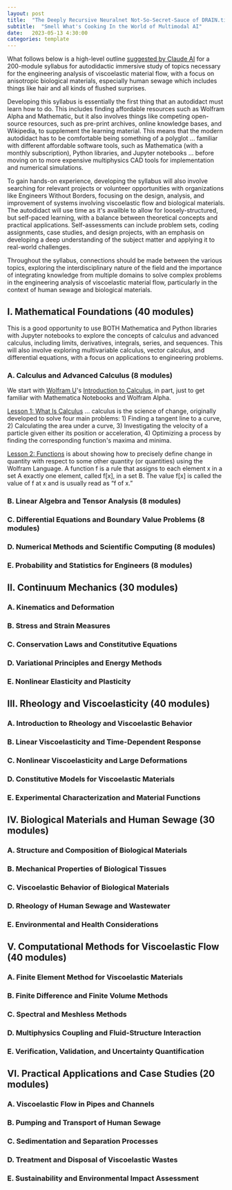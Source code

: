 ```yaml
---
layout: post
title:  "The Deeply Recursive Neuralnet Not-So-Secret-Sauce of DRAIN.tips"
subtitle:  "Smell What's Cooking In the World of Multimodal AI"
date:   2023-05-13 4:30:00
categories: template
---
```


What follows below is a high-level outline [suggested by Claude AI](https://claude.ai/chat/e3abec2a-ce0f-4dfb-8783-fe8437153fdc) for a 200-module syllabus for autodidactic immersive study of topics necessary for the engineering analysis of viscoelastic material flow, with a focus on anisotropic biological materials, especially human sewage which includes things like hair and all kinds of flushed surprises.

Developing this syllabus is essentially the first thing that an autodidact must learn how to do. This includes finding affordable resources such as Wolfram Alpha and Mathematic, but it also involves things like competing open-source resources, such as pre-print archives, online knowledge bases, and Wikipedia, to supplement the learning material. This means that the modern autodidact has to be comfortable being something of a polyglot ... familiar with different affordable software tools, such as Mathematica (with a monthly subscription), Python libraries, and Jupyter notebooks ... before moving on to more expensive multiphysics CAD tools for implementation and numerical simulations.

To gain hands-on experience, developing the syllabus will also involve searching for relevant projects or volunteer opportunities with organizations like Engineers Without Borders, focusing on the design, analysis, and improvement of systems involving viscoelastic flow and biological materials. The autodidact will use time as it's availble to allow for loosely-structured, but self-paced learning, with a balance between theoretical concepts and practical applications. Self-assessments can include problem sets, coding assignments, case studies, and design projects, with an emphasis on developing a deep understanding of the subject matter and applying it to real-world challenges.

Throughout the syllabus, connections should be made between the various topics, exploring the interdisciplinary nature of the field and the importance of integrating knowledge from multiple domains to solve complex problems in the engineering analysis of viscoelastic material flow, particularly in the context of human sewage and biological materials.

## I. Mathematical Foundations (40 modules)

This is a good opportunity to use BOTH Mathematica and Python libraries with Jupyter notebooks to explore the concepts of calculus and advanced calculus, including limits, derivatives, integrals, series, and sequences. This will also involve exploring multivariable calculus, vector calculus, and differential equations, with a focus on applications to engineering problems.

### A. Calculus and Advanced Calculus (8 modules)

We start with [Wolfram U](https://www.wolfram.com/wolfram-u/certifications/)'s [Introduction to Calculus](https://www.wolfram.com/wolfram-u/courses/mathematics/introduction-to-calculus/), in part, just to get familiar with Mathematica Notebooks and Wolfram Alpha. 

[Lesson 1: What Is Calculus](https://www.wolframcloud.com/obj/online-courses/introduction-to-calculus/what-is-calculus.html) ... calculus is the science of change, originally developed to solve four main problems: 1) Finding a tangent line to a curve, 2) Calculating the area under a curve, 3) Investigating the velocity of a particle given either its position or acceleration, 4) Optimizing a process by finding the corresponding function's maxima and minima.

[Lesson 2: Functions](https://www.wolframcloud.com/obj/online-courses/introduction-to-calculus/functions.html) is about showing how to precisely define change in quantity with respect to some other quantity (or quantities) using the Wolfram Language. 
A function f is a rule that assigns to each element x in a set A exactly one element, called f[x], in a set B. The value f[x] is called the value of f at x and is usually read as “f of x.”

### B. Linear Algebra and Tensor Analysis (8 modules)
   
### C. Differential Equations and Boundary Value Problems (8 modules)
   
### D. Numerical Methods and Scientific Computing (8 modules)
   
### E. Probability and Statistics for Engineers (8 modules)

## II. Continuum Mechanics (30 modules)
    
### A. Kinematics and Deformation
    
### B. Stress and Strain Measures
    
### C. Conservation Laws and Constitutive Equations
    
### D. Variational Principles and Energy Methods
    
### E. Nonlinear Elasticity and Plasticity

## III. Rheology and Viscoelasticity (40 modules)
     
### A. Introduction to Rheology and Viscoelastic Behavior
     
### B. Linear Viscoelasticity and Time-Dependent Response
     
### C. Nonlinear Viscoelasticity and Large Deformations
     
### D. Constitutive Models for Viscoelastic Materials
     
### E. Experimental Characterization and Material Functions

## IV. Biological Materials and Human Sewage (30 modules)
    
### A. Structure and Composition of Biological Materials
    
### B. Mechanical Properties of Biological Tissues
    
### C. Viscoelastic Behavior of Biological Materials
    
### D. Rheology of Human Sewage and Wastewater
    
### E. Environmental and Health Considerations

## V. Computational Methods for Viscoelastic Flow (40 modules)
   
### A. Finite Element Method for Viscoelastic Materials
   
### B. Finite Difference and Finite Volume Methods
   
### C. Spectral and Meshless Methods
   
### D. Multiphysics Coupling and Fluid-Structure Interaction
   
### E. Verification, Validation, and Uncertainty Quantification

## VI. Practical Applications and Case Studies (20 modules)
    
### A. Viscoelastic Flow in Pipes and Channels
    
### B. Pumping and Transport of Human Sewage
    
### C. Sedimentation and Separation Processes
    
### D. Treatment and Disposal of Viscoelastic Wastes
    
### E. Sustainability and Environmental Impact Assessment

